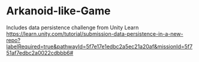 # Arkanoid-like-Game
 
Includes data persistence challenge from Unity Learn
https://learn.unity.com/tutorial/submission-data-persistence-in-a-new-repo?labelRequired=true&pathwayId=5f7e17e1edbc2a5ec21a20af&missionId=5f751af7edbc2a0022cdbbb6#

